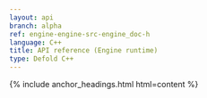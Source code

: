 ```yaml
---
layout: api
branch: alpha
ref: engine-engine-src-engine_doc-h
language: C++
title: API reference (Engine runtime)
type: Defold C++
---
```

{% include anchor_headings.html html=content %}